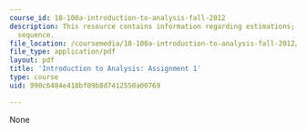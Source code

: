 ```yaml
---
course_id: 18-100a-introduction-to-analysis-fall-2012
description: This resource contains information regarding estimations; limit of a
  sequence.
file_location: /coursemedia/18-100a-introduction-to-analysis-fall-2012/990c6484e418bf09b8d7412550a00769_MIT18_100AF12_Assign_1.pdf
file_type: application/pdf
layout: pdf
title: 'Introduction to Analysis: Assignment 1'
type: course
uid: 990c6484e418bf09b8d7412550a00769

---
```

None